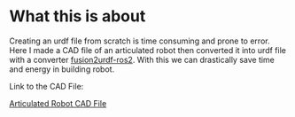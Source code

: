 # What this is about

Creating an urdf file from scratch is time consuming and prone to error. Here I made a CAD file of an articulated robot then converted it into urdf file with a converter [fusion2urdf-ros2](https://github.com/dheena2k2/fusion2urdf-ros2).
With this we can drastically save time and energy in building robot.

Link to the CAD File:

[Articulated Robot CAD File](https://a360.co/3TbFRbL)
